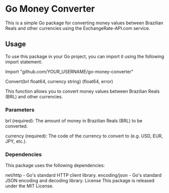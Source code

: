 # Go Money Converter
This is a simple Go package for converting money values between Brazilian Reals and other currencies using the ExchangeRate-API.com service.

## Usage

To use this package in your Go project, you can import it using the following import statement:

Import "github.com/YOUR_USERNAME/go-money-converter"

Convert(brl float64, currency string) (float64, error)

This function allows you to convert money values between Brazilian Reals (BRL) and other currencies.

### Parameters
brl (required): The amount of money in Brazilian Reals (BRL) to be converted.

currency (required): The code of the currency to convert to (e.g. USD, EUR, JPY, etc.).





### Dependencies
This package uses the following dependencies:

net/http - Go's standard HTTP client library.
encoding/json - Go's standard JSON encoding and decoding library.
License
This package is released under the MIT License.
